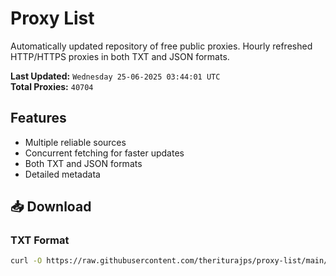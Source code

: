 # Proxy List

Automatically updated repository of free public proxies. Hourly refreshed HTTP/HTTPS proxies in both TXT and JSON formats.

**Last Updated:** `Wednesday 25-06-2025 03:44:01 UTC`  
**Total Proxies:** `40704`

## Features
- Multiple reliable sources
- Concurrent fetching for faster updates
- Both TXT and JSON formats
- Detailed metadata

## 📥 Download

### TXT Format
```bash
curl -O https://raw.githubusercontent.com/theriturajps/proxy-list/main/proxies.txt
